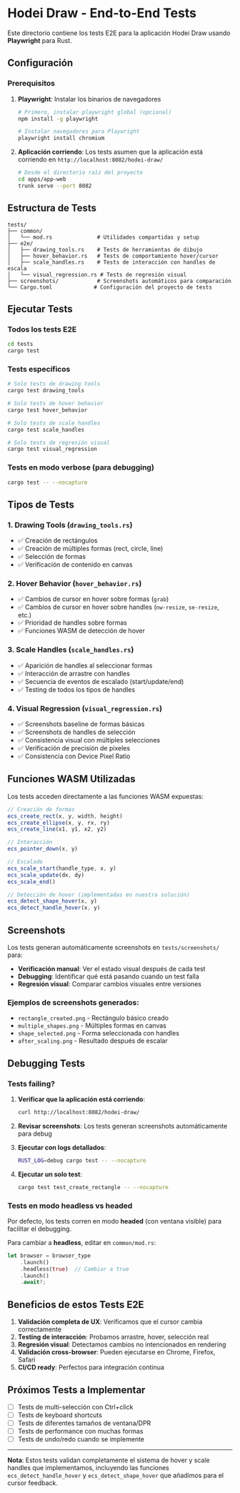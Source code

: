 # Hodei Draw - End-to-End Tests

Este directorio contiene los tests E2E para la aplicación Hodei Draw usando **Playwright** para Rust.

## Configuración

### Prerequisitos

1. **Playwright**: Instalar los binarios de navegadores
   ```bash
   # Primero, instalar playwright global (opcional)
   npm install -g playwright
   
   # Instalar navegadores para Playwright
   playwright install chromium
   ```

2. **Aplicación corriendo**: Los tests asumen que la aplicación está corriendo en `http://localhost:8082/hodei-draw/`
   ```bash
   # Desde el directorio raíz del proyecto
   cd apps/app-web
   trunk serve --port 8082
   ```

## Estructura de Tests

```
tests/
├── common/
│   └── mod.rs              # Utilidades compartidas y setup
├── e2e/
│   ├── drawing_tools.rs    # Tests de herramientas de dibujo
│   ├── hover_behavior.rs   # Tests de comportamiento hover/cursor
│   ├── scale_handles.rs    # Tests de interacción con handles de escala
│   └── visual_regression.rs # Tests de regresión visual
├── screenshots/            # Screenshots automáticos para comparación
└── Cargo.toml             # Configuración del proyecto de tests
```

## Ejecutar Tests

### Todos los tests E2E
```bash
cd tests
cargo test
```

### Tests específicos
```bash
# Solo tests de drawing tools
cargo test drawing_tools

# Solo tests de hover behavior
cargo test hover_behavior

# Solo tests de scale handles
cargo test scale_handles

# Solo tests de regresión visual
cargo test visual_regression
```

### Tests en modo verbose (para debugging)
```bash
cargo test -- --nocapture
```

## Tipos de Tests

### 1. Drawing Tools (`drawing_tools.rs`)
- ✅ Creación de rectángulos
- ✅ Creación de múltiples formas (rect, circle, line)
- ✅ Selección de formas
- ✅ Verificación de contenido en canvas

### 2. Hover Behavior (`hover_behavior.rs`)
- ✅ Cambios de cursor en hover sobre formas (`grab`)
- ✅ Cambios de cursor en hover sobre handles (`nw-resize`, `se-resize`, etc.)
- ✅ Prioridad de handles sobre formas
- ✅ Funciones WASM de detección de hover

### 3. Scale Handles (`scale_handles.rs`)
- ✅ Aparición de handles al seleccionar formas
- ✅ Interacción de arrastre con handles
- ✅ Secuencia de eventos de escalado (start/update/end)
- ✅ Testing de todos los tipos de handles

### 4. Visual Regression (`visual_regression.rs`)
- ✅ Screenshots baseline de formas básicas
- ✅ Screenshots de handles de selección
- ✅ Consistencia visual con múltiples selecciones
- ✅ Verificación de precisión de píxeles
- ✅ Consistencia con Device Pixel Ratio

## Funciones WASM Utilizadas

Los tests acceden directamente a las funciones WASM expuestas:

```javascript
// Creación de formas
ecs_create_rect(x, y, width, height)
ecs_create_ellipse(x, y, rx, ry)
ecs_create_line(x1, y1, x2, y2)

// Interacción
ecs_pointer_down(x, y)

// Escalado
ecs_scale_start(handle_type, x, y)
ecs_scale_update(dx, dy)
ecs_scale_end()

// Detección de hover (implementadas en nuestra solución)
ecs_detect_shape_hover(x, y)
ecs_detect_handle_hover(x, y)
```

## Screenshots

Los tests generan automáticamente screenshots en `tests/screenshots/` para:

- **Verificación manual**: Ver el estado visual después de cada test
- **Debugging**: Identificar qué está pasando cuando un test falla
- **Regresión visual**: Comparar cambios visuales entre versiones

### Ejemplos de screenshots generados:
- `rectangle_created.png` - Rectángulo básico creado
- `multiple_shapes.png` - Múltiples formas en canvas
- `shape_selected.png` - Forma seleccionada con handles
- `after_scaling.png` - Resultado después de escalar

## Debugging Tests

### Tests failing?

1. **Verificar que la aplicación está corriendo**:
   ```bash
   curl http://localhost:8082/hodei-draw/
   ```

2. **Revisar screenshots**: Los tests generan screenshots automáticamente para debug

3. **Ejecutar con logs detallados**:
   ```bash
   RUST_LOG=debug cargo test -- --nocapture
   ```

4. **Ejecutar un solo test**:
   ```bash
   cargo test test_create_rectangle -- --nocapture
   ```

### Tests en modo headless vs headed

Por defecto, los tests corren en modo **headed** (con ventana visible) para facilitar el debugging. 

Para cambiar a **headless**, editar en `common/mod.rs`:
```rust
let browser = browser_type
    .launch()
    .headless(true)  // Cambiar a true
    .launch()
    .await?;
```

## Beneficios de estos Tests E2E

1. **Validación completa de UX**: Verificamos que el cursor cambia correctamente
2. **Testing de interacción**: Probamos arrastre, hover, selección real
3. **Regresión visual**: Detectamos cambios no intencionados en rendering
4. **Validación cross-browser**: Pueden ejecutarse en Chrome, Firefox, Safari
5. **CI/CD ready**: Perfectos para integración continua

## Próximos Tests a Implementar

- [ ] Tests de multi-selección con Ctrl+click
- [ ] Tests de keyboard shortcuts
- [ ] Tests de diferentes tamaños de ventana/DPR
- [ ] Tests de performance con muchas formas
- [ ] Tests de undo/redo cuando se implemente

---

**Nota**: Estos tests validan completamente el sistema de hover y scale handles que implementamos, incluyendo las funciones `ecs_detect_handle_hover` y `ecs_detect_shape_hover` que añadimos para el cursor feedback.
